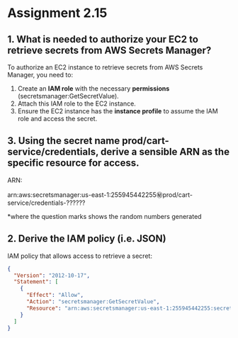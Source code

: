# Assignment 2.15


## 1. What is needed to authorize your EC2 to retrieve secrets from AWS Secrets Manager?

To authorize an EC2 instance to retrieve secrets from AWS Secrets Manager, you need to:
1. Create an **IAM role** with the necessary **permissions** (secretsmanager:GetSecretValue).
2. Attach this IAM role to the EC2 instance.
3. Ensure the EC2 instance has the **instance profile** to assume the IAM role and access the secret.

## 3. Using the secret name prod/cart-service/credentials, derive a sensible ARN as the specific resource for access.
ARN:

arn:aws:secretsmanager:us-east-1:255945442255:secret:prod/cart-service/credentials-??????

*where the question marks shows the random numbers generated



## 2. Derive the IAM policy (i.e. JSON)

IAM policy that allows access to retrieve a secret:

```json
{
  "Version": "2012-10-17",
  "Statement": [
    {
      "Effect": "Allow",
      "Action": "secretsmanager:GetSecretValue",
      "Resource": "arn:aws:secretsmanager:us-east-1:255945442255:secret:prod/cart-service/credentials-??????"
    }
  ]
}




